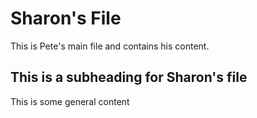 # Sharon's File
This is Pete's main file and contains his content.
## This is a subheading for Sharon's file
This is some general content

